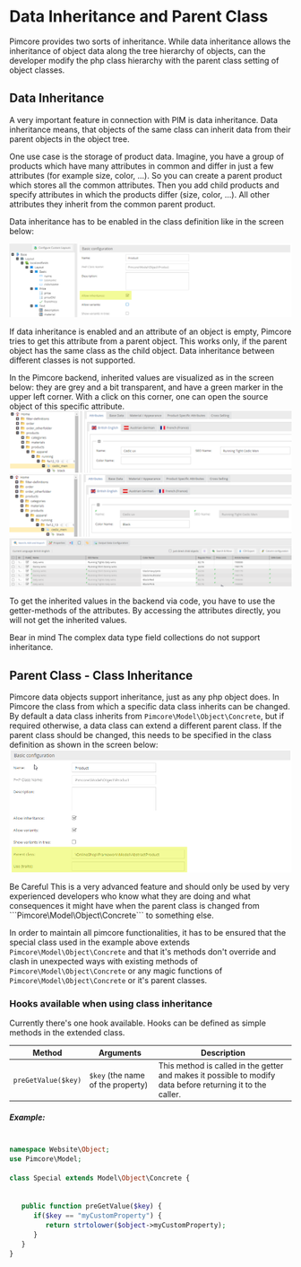 # Data Inheritance and Parent Class
  
Pimcore provides two sorts of inheritance. While data inheritance allows the inheritance of object data along the tree
 hierarchy of objects, can the developer modify the php class hierarchy with the parent class setting of object classes. 
   
## Data Inheritance
A very important feature in connection with PIM is data inheritance. Data inheritance means, that objects of the same 
class can inherit data from their parent objects in the object tree.

One use case is the storage of product data. Imagine, you have a group of products which have many attributes in common 
and differ in just a few attributes (for example size, color, ...). So you can create a parent product which stores all 
the common attributes. Then you add child products and specify attributes in which the products differ (size, color, ...). 
All other attributes they inherit from the common parent product.

Data inheritance has to be enabled in the class definition like in the screen below:

![Data Inheritance](../../../img/classes-data-inheritance.png)

If data inheritance is enabled and an attribute of an object is empty, Pimcore tries to get this attribute from a parent 
object. This works only, if the parent object has the same class as the child object. Data inheritance between different 
classes is not supported.

In the Pimcore backend, inherited values are visualized as in the screen below: they are grey and a bit transparent, 
and have a green marker in the upper left corner. With a click on this corner, one can open the source object of this 
specific attribute.
![Data Inheritance](../../../img/classes-data-inheritance1.png)
![Data Inheritance](../../../img/classes-data-inheritance2.png)
![Data Inheritance](../../../img/classes-data-inheritance3.png)

To get the inherited values in the backend via code, you have to use the getter-methods of the attributes. By accessing 
the attributes directly, you will not get the inherited values.

<div class="notice-box">
Bear in mind
The complex data type field collections do not support inheritance.
</div>


## Parent Class - Class Inheritance

Pimcore data objects support inheritance, just as any php object does. In Pimcore the class from which a specific data 
class inherits can be changed. By default a data class inherits from ```Pimcore\Model\Object\Concrete```, but if required 
otherwise, a data class can extend a different parent class. If the parent class should be changed, this needs to be 
specified in the class definition as shown in the screen below:
![Parent Class](../../../img/classes-class-inheritance.png)

<div class="notice-box">
Be Careful
This is a very advanced feature and should only be used by very experienced developers who know what they are doing and 
what consequences it might have when the parent class is changed from ```Pimcore\Model\Object\Concrete``` to something 
else. 

In order to maintain all pimcore functionalities, it has to be ensured that the special class used in the example 
above extends ```Pimcore\Model\Object\Concrete``` and that it's methods don't override and clash in unexpected ways 
with existing methods of ```Pimcore\Model\Object\Concrete``` or any magic functions of ```Pimcore\Model\Object\Concrete```
or it's parent classes.
</div>

### Hooks available when using class inheritance
Currently there's one hook available. Hooks can be defined as simple methods in the extended class.

| Method | Arguments |  Description |
|--------|-----------|--------------|
| ```preGetValue($key)``` | ```$key``` (the name of the property) | This method is called in the getter and makes it possible to modify data before returning it to the caller. |

##### Example:
```php

namespace Website\Object;
use Pimcore\Model;
  
class Special extends Model\Object\Concrete {
 
 
   public function preGetValue($key) {
      if($key == "myCustomProperty") {
         return strtolower($object->myCustomProperty);
      }
   }
}
```